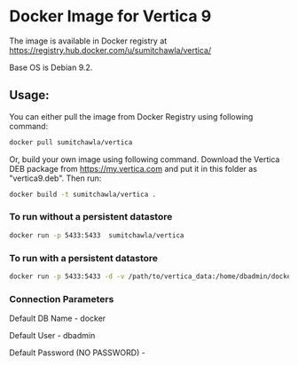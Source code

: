 # Docker Image for Vertica 9

The image is available in Docker registry at https://registry.hub.docker.com/u/sumitchawla/vertica/

Base OS is Debian 9.2.

## Usage:
You can either pull the image from Docker Registry using following command:

```bash
docker pull sumitchawla/vertica
```

Or, build your own image using following command. Download the Vertica DEB package from https://my.vertica.com and put it in this folder as "vertica9.deb".
Then run:
```bash
docker build -t sumitchawla/vertica .
```

### To run without a persistent datastore
```bash
docker run -p 5433:5433  sumitchawla/vertica
```

### To run with a persistent datastore
```bash
docker run -p 5433:5433 -d -v /path/to/vertica_data:/home/dbadmin/docker sumitchawla/vertica
```
### Connection Parameters
 Default DB Name - docker
 
 Default User - dbadmin
 
 Default Password (NO PASSWORD) - 
